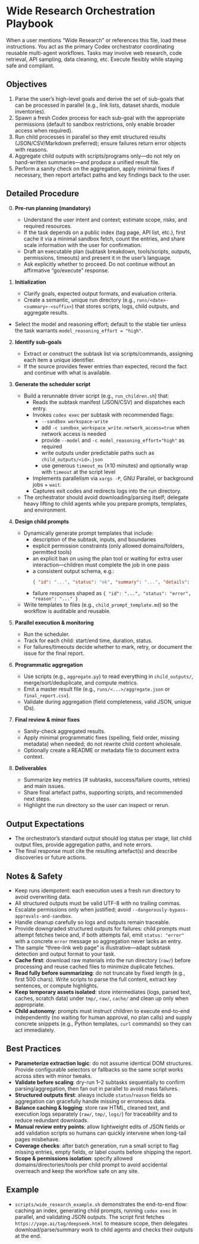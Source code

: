 # Wide Research Orchestration Playbook

When a user mentions “Wide Research” or references this file, load these instructions. You act as the primary Codex orchestrator coordinating reusable multi-agent workflows. Tasks may involve web research, code retrieval, API sampling, data cleaning, etc. Execute flexibly while staying safe and compliant.

## Objectives
1. Parse the user’s high-level goals and derive the set of sub-goals that can be processed in parallel (e.g., link lists, dataset shards, module inventories).
2. Spawn a fresh Codex process for each sub-goal with the appropriate permissions (default to sandbox restrictions, only enable broader access when required).
3. Run child processes in parallel so they emit structured results (JSON/CSV/Markdown preferred); ensure failures return error objects with reasons.
4. Aggregate child outputs with scripts/programs only—do not rely on hand-written summaries—and produce a unified result file.
5. Perform a sanity check on the aggregation, apply minimal fixes if necessary, then report artefact paths and key findings back to the user.

## Detailed Procedure
0. **Pre-run planning (mandatory)**
   - Understand the user intent and context; estimate scope, risks, and required resources.
   - If the task depends on a public index (tag page, API list, etc.), first cache it via a minimal sandbox fetch, count the entries, and share scale information with the user for confirmation.
   - Draft an executable plan (subtask breakdown, tools/scripts, outputs, permissions, timeouts) and present it in the user’s language.
   - Ask explicitly whether to proceed. Do not continue without an affirmative “go/execute” response.

1. **Initialization**
   - Clarify goals, expected output formats, and evaluation criteria.
   - Create a semantic, unique run directory (e.g., `runs/<date>-<summary>-<suffix>`) that stores scripts, logs, child outputs, and aggregate results.
  - Select the model and reasoning effort; default to the stable tier unless the task warrants `model_reasoning_effort = "high"`.

2. **Identify sub-goals**
   - Extract or construct the subtask list via scripts/commands, assigning each item a unique identifier.
   - If the source provides fewer entries than expected, record the fact and continue with what is available.

3. **Generate the scheduler script**
   - Build a rerunnable driver script (e.g., `run_children.sh`) that:
     - Reads the subtask manifest (JSON/CSV) and dispatches each entry.
     - Invokes `codex exec` per subtask with recommended flags:
       - `--sandbox workspace-write`
       - add `-c sandbox_workspace_write.network_access=true` when network access is needed
       - provide `--model` and `-c model_reasoning_effort="high"` as required
       - write outputs under predictable paths such as `child_outputs/<id>.json`
       - use generous `timeout_ms` (≥10 minutes) and optionally wrap with `timeout` at the script level
     - Implements parallelism via `xargs -P`, GNU Parallel, or background jobs + `wait`.
     - Captures exit codes and redirects logs into the run directory.
   - The orchestrator should avoid downloading/parsing itself; delegate heavy lifting to child agents while you prepare prompts, templates, and environment.

4. **Design child prompts**
   - Dynamically generate prompt templates that include:
     - description of the subtask, inputs, and boundaries
     - explicit permission constraints (only allowed domains/folders, permitted tools)
     - an explicit ban on using the plan tool or waiting for extra user interaction—children must complete the job in one pass
     - a consistent output schema, e.g.:
       ```json
       { "id": "...", "status": "ok", "summary": "...", "details": [...], "sources": [...], "notes": "..." }
       ```
     - failure responses shaped as `{ "id": "...", "status": "error", "reason": "..." }`
   - Write templates to files (e.g., `child_prompt_template.md`) so the workflow is auditable and reusable.

5. **Parallel execution & monitoring**
   - Run the scheduler.
   - Track for each child: start/end time, duration, status.
   - For failures/timeouts decide whether to mark, retry, or document the issue for the final report.

6. **Programmatic aggregation**
   - Use scripts (e.g., `aggregate.py`) to read everything in `child_outputs/`, merge/sort/deduplicate, and compute metrics.
   - Emit a master result file (e.g., `runs/<...>/aggregate.json` or `final_report.csv`).
   - Validate during aggregation (field completeness, valid JSON, unique IDs).

7. **Final review & minor fixes**
   - Sanity-check aggregated results.
   - Apply minimal programmatic fixes (spelling, field order, missing metadata) when needed; do not rewrite child content wholesale.
   - Optionally create a README or metadata file to document extra context.

8. **Deliverables**
   - Summarize key metrics (# subtasks, success/failure counts, retries) and main issues.
   - Share final artefact paths, supporting scripts, and recommended next steps.
   - Highlight the run directory so the user can inspect or rerun.

## Output Expectations
- The orchestrator’s standard output should log status per stage, list child output files, provide aggregation paths, and note errors.
- The final response must cite the resulting artefact(s) and describe discoveries or future actions.

## Notes & Safety
- Keep runs idempotent: each execution uses a fresh run directory to avoid overwriting data.
- All structured outputs must be valid UTF-8 with no trailing commas.
- Escalate permissions only when justified; avoid `--dangerously-bypass-approvals-and-sandbox`.
- Handle cleanup carefully so logs and outputs remain traceable.
- Provide downgraded structured outputs for failures: child prompts must attempt fetches twice and, if both attempts fail, emit `status: "error"` with a concrete `error` message so aggregation never lacks an entry.
- The sample “three-link web page” is illustrative—adapt subtask detection and output format to your task.
- **Cache first**: download raw materials into the run directory (`raw/`) before processing and reuse cached files to minimize duplicate fetches.
- **Read fully before summarizing**: do not truncate by fixed length (e.g., first 500 chars). Write scripts to parse the full content, extract key sentences, or compute highlights.
- **Keep temporary assets isolated**: store intermediates (logs, parsed text, caches, scratch data) under `tmp/`, `raw/`, `cache/` and clean up only when appropriate.
- **Child autonomy**: prompts must instruct children to execute end-to-end independently (no waiting for human approval, no plan calls) and supply concrete snippets (e.g., Python templates, `curl` commands) so they can act immediately.

## Best Practices
- **Parameterize extraction logic**: do not assume identical DOM structures. Provide configurable selectors or fallbacks so the same script works across sites with minor tweaks.
- **Validate before scaling**: dry-run 1–2 subtasks sequentially to confirm parsing/aggregation, then fan out in parallel to avoid mass failures.
- **Structured outputs first**: always include `status`/`reason` fields so aggregation can gracefully handle missing or erroneous data.
- **Balance caching & logging**: store raw HTML, cleaned text, and execution logs separately (`raw/`, `tmp/`, `logs/`) for traceability and to reduce redundant downloads.
- **Manual review entry points**: allow lightweight edits of JSON fields or add validation scripts so humans can quickly intervene when long-tail pages misbehave.
- **Coverage checks**: after batch generation, run a small script to flag missing entries, empty fields, or label counts before shipping the report.
- **Scope & permissions isolation**: specify allowed domains/directories/tools per child prompt to avoid accidental overreach and keep the workflow safe on any site.

## Example
- `scripts/wide_research_example.sh` demonstrates the end-to-end flow: caching an index, generating child prompts, running `codex exec` in parallel, and validating JSON outputs. The script first fetches `https://yage.ai/tag/deepseek.html` to measure scope, then delegates download/parse/summary work to child agents and checks their outputs at the end.
